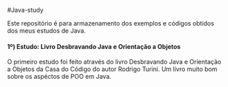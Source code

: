 #Java-study

Este repositório é para armazenamento dos exemplos e códigos obtidos dos meus estudos de Java.

#### 1º) Estudo: Livro Desbravando Java e Orientação a Objetos
O primeiro estudo foi feito através do livro  Desbravando Java e Orientação a Objetos da Casa do Código do autor Rodrigo Turini.  Um livro muito bom sobre os aspéctos de  POO em Java.

